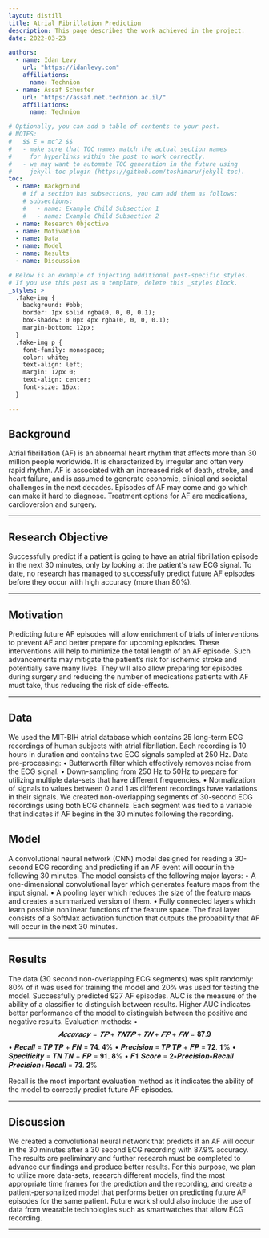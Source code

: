 ```yaml
---
layout: distill
title: Atrial Fibrillation Prediction
description: This page describes the work achieved in the project.
date: 2022-03-23

authors:
  - name: Idan Levy
    url: "https://idanlevy.com"
    affiliations:
      name: Technion
  - name: Assaf Schuster
    url: "https://assaf.net.technion.ac.il/"
    affiliations:
      name: Technion

# Optionally, you can add a table of contents to your post.
# NOTES:
#   $$ E = mc^2 $$
#   - make sure that TOC names match the actual section names
#     for hyperlinks within the post to work correctly.
#   - we may want to automate TOC generation in the future using
#     jekyll-toc plugin (https://github.com/toshimaru/jekyll-toc).
toc:
  - name: Background
    # if a section has subsections, you can add them as follows:
    # subsections:
    #   - name: Example Child Subsection 1
    #   - name: Example Child Subsection 2
  - name: Research Objective
  - name: Motivation
  - name: Data
  - name: Model
  - name: Results
  - name: Discussion

# Below is an example of injecting additional post-specific styles.
# If you use this post as a template, delete this _styles block.
_styles: >
  .fake-img {
    background: #bbb;
    border: 1px solid rgba(0, 0, 0, 0.1);
    box-shadow: 0 0px 4px rgba(0, 0, 0, 0.1);
    margin-bottom: 12px;
  }
  .fake-img p {
    font-family: monospace;
    color: white;
    text-align: left;
    margin: 12px 0;
    text-align: center;
    font-size: 16px;
  }

---
```


## Background

Atrial fibrillation (AF) is an abnormal heart rhythm that affects more than 30 million
people worldwide. It is characterized by irregular and often very rapid rhythm.
AF is associated with an increased risk of death, stroke, and heart failure, and is
assumed to generate economic, clinical and societal challenges in the next decades.
Episodes of AF may come and go which can make it hard to diagnose. Treatment
options for AF are medications, cardioversion and surgery.

***

## Research Objective

Successfully predict if a patient is going to have an atrial fibrillation episode in the
next 30 minutes, only by looking at the patient's raw ECG signal.
To date, no research has managed to successfully predict future AF episodes before
they occur with high accuracy (more than 80%).

***

## Motivation

Predicting future AF episodes will allow enrichment of trials of interventions to
prevent AF and better prepare for upcoming episodes. These interventions will help
to minimize the total length of an AF episode.
Such advancements may mitigate the patient’s risk for ischemic stroke and
potentially save many lives. They will also allow preparing for episodes during
surgery and reducing the number of medications patients with AF must take, thus
reducing the risk of side-effects.

***

## Data

We used the MIT-BIH atrial database which contains 25 long-term ECG recordings of
human subjects with atrial fibrillation. Each recording is 10 hours in duration and
contains two ECG signals sampled at 250 Hz.
Data pre-processing:
    • Butterworth filter which effectively removes noise from the ECG signal.
    • Down-sampling from 250 Hz to 50Hz to prepare for utilizing multiple data-sets
    that have different frequencies.
    • Normalization of signals to values between 0 and 1 as different recordings have
    variations in their signals.
We created non-overlapping segments of 30-second ECG recordings using both ECG
channels. Each segment was tied to a variable that indicates if AF begins in the 30
minutes following the recording.

## Model

A convolutional neural network (CNN) model designed for reading a 30-second ECG
recording and predicting if an AF event will occur in the following 30 minutes.
The model consists of the following major layers:
• A one-dimensional convolutional layer which generates feature maps from the
input signal.
• A pooling layer which reduces the size of the feature maps and creates a
summarized version of them.
• Fully connected layers which learn possible nonlinear functions of the feature
space.
The final layer consists of a SoftMax activation function that outputs the probability
that AF will occur in the next 30 minutes.

***

## Results

The data (30 second non-overlapping ECG segments) was split randomly: 80% of it
was used for training the model and 20% was used for testing the model.
Successfully predicted 927 AF episodes.
AUC is the measure of the ability of a classifier to distinguish between results.
Higher AUC indicates better performance of the model to distinguish between the
positive and negative results.
Evaluation methods:
• $$𝑨𝒄𝒄𝒖𝒓𝒂𝒄𝒚 = 𝑻𝑷 + 𝑻𝑵 𝑻𝑷 + 𝑻𝑵 + 𝑭𝑷 + 𝑭𝑵 = 𝟖𝟕. 𝟗% $$
• 𝑹𝒆𝒄𝒂𝒍𝒍 =
𝑻𝑷
𝑻𝑷 + 𝑭𝑵
= 𝟕𝟒. 𝟒%
• 𝑷𝒓𝒆𝒄𝒊𝒔𝒊𝒐𝒏 =
𝑻𝑷
𝑻𝑷 + 𝑭𝑷
= 𝟕𝟐. 𝟏%
• 𝑺𝒑𝒆𝒄𝒊𝒇𝒊𝒄𝒊𝒕𝒚 =
𝑻𝑵
𝑻𝑵 + 𝑭𝑷
= 𝟗𝟏. 𝟖%
• 𝑭𝟏 𝑺𝒄𝒐𝒓𝒆 =
𝟐∗𝑷𝒓𝒆𝒄𝒊𝒔𝒊𝒐𝒏∗𝑹𝒆𝒄𝒂𝒍𝒍
𝑷𝒓𝒆𝒄𝒊𝒔𝒊𝒐𝒏+𝑹𝒆𝒄𝒂𝒍𝒍
= 𝟕𝟑. 𝟐%

Recall is the most important evaluation method as it indicates the ability of the
model to correctly predict future AF episodes.

***

## Discussion

We created a convolutional neural network that predicts if an AF will occur in the 30
minutes after a 30 second ECG recording with 87.9% accuracy. The results are
preliminary and further research must be completed to advance our findings and
produce better results.
For this purpose, we plan to utilize more data-sets, research different models, find
the most appropriate time frames for the prediction and the recording, and create a
patient-personalized model that performs better on predicting future AF episodes
for the same patient.
Future work should also include the use of data from wearable technologies such as
smartwatches that allow ECG recording.

***